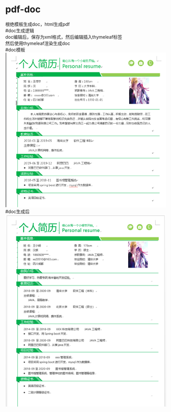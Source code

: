 # pdf-doc
根绝模板生成doc，html生成pdf   
#doc生成逻辑   
doc编辑后，保存为xml格式，然后编辑插入thymeleaf标签   
然后使用thymeleaf渲染生成doc  
#doc模板   
![生成前](https://github.com/lyrric/pdf-doc/blob/master/images/doc-generator-before.png?raw=true "生成前")   
#doc生成后   
![生成后](https://github.com/lyrric/pdf-doc/blob/master/images/doc-generator-after.png?raw=true "生成后")
